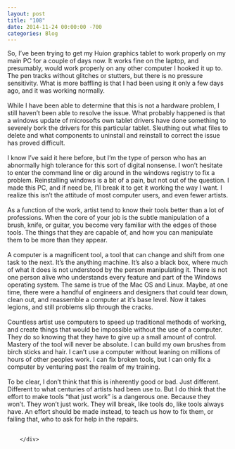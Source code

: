 ```yaml
---
layout: post
title: "108"
date: 2014-11-24 00:00:00 -700
categories: Blog
---
```


<div class="blog-content">
				<div class="paragraph" style="text-align:left;"><span style=""><span style="">So, I&rsquo;ve been trying to get my Huion graphics tablet to work properly on my main PC for a couple of days now. It works fine on the laptop, and presumably, would work properly on any other computer I hooked it up to. The pen tracks without glitches or stutters, but there is no pressure sensitivity. What is more baffling is that I had been using it only a few days ago, and it was working normally. </span><br><span style=""></span><br><span style=""></span><span style="">While I have been able to determine that this is not a hardware problem, I still haven&rsquo;t been able to resolve the issue. What probably happened is that a windows update of microsofts own tablet drivers have done something to severely bork the drivers for this particular tablet. Sleuthing out what files to delete and what components to uninstall and reinstall to correct the issue has proved difficult.</span><br><span style=""></span><br><span style=""></span><span style="">I know I&rsquo;ve said it here before, but I&rsquo;m the type of person who has an abnormally high tolerance for this sort of digital nonsense. I won&rsquo;t hesitate to enter the command line or dig around in the windows registry to fix a problem. Reinstalling windows is a bit of a pain, but not out of the question. I made this PC, and if need be, I&rsquo;ll break it to get it working the way I want. I realize this isn&rsquo;t the attitude of most computer users, and even fewer artists. </span><br><span style=""></span><br><span style=""></span><span style="">As a function of the work, artist tend to know their tools better than a lot of professions. When the core of your job is the subtle manipulation of a brush, knife, or guitar, you become very familiar with the edges of those tools. The things that they are capable of, and how you can manipulate them to be more than they appear. </span><br><span style=""></span><br><span style=""></span><span style="">A computer is a magnificent tool, a tool that can change and shift from one task to the next. It&rsquo;s the anything machine. It&rsquo;s also a black box, where much of what it does is not understood by the person manipulating it. There is not one person alive who understands every feature and part of the Windows operating system. The same is true of the Mac OS and Linux. Maybe, at one time, there were a handful of engineers and designers that could tear down, clean out, and reassemble a computer at it&rsquo;s base level. Now it takes legions, and still problems slip through the cracks. </span><br><span style=""></span><br><span style=""></span><span style="">Countless artist use computers to speed up traditional methods of working, and create things that would be impossible without the use of a computer. They do so knowing that they have to give up a small amount of control. Mastery of the tool will never be absolute. I can build my own brushes from birch sticks and hair. I can&rsquo;t use a computer without leaning on millions of hours of other peoples work. I can fix broken tools, but I can only fix a computer by venturing past the realm of my training. </span><br><span style=""></span><br><span style=""></span><span style="">To be clear, I don&rsquo;t think that this is inherently good or bad. Just different. Different to what centuries of artists had been use to. But I do think that the effort to make tools &ldquo;that just work&rdquo; is a dangerous one. Because they won&rsquo;t. They won&rsquo;t just work. They will break, like tools do, like tools always have. An effort should be made instead, to teach us how to fix them, or failing that, who to ask for help in the repairs. </span><br><br></span></div>

		</div>
        